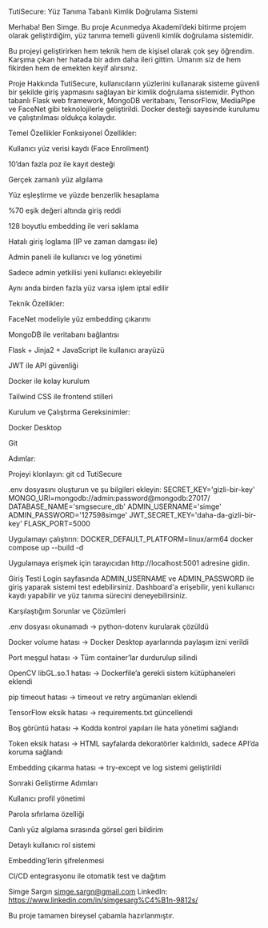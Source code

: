 TutiSecure: Yüz Tanıma Tabanlı Kimlik Doğrulama Sistemi

Merhaba!
Ben Simge. Bu proje Acunmedya Akademi’deki bitirme projem olarak geliştirdiğim, yüz tanıma temelli güvenli kimlik doğrulama sistemidir.

Bu projeyi geliştirirken hem teknik hem de kişisel olarak çok şey öğrendim. Karşıma çıkan her hatada bir adım daha ileri gittim. Umarım siz de hem fikirden hem de emekten keyif alırsınız.

Proje Hakkında
TutiSecure, kullanıcıların yüzlerini kullanarak sisteme güvenli bir şekilde giriş yapmasını sağlayan bir kimlik doğrulama sistemidir.
Python tabanlı Flask web framework, MongoDB veritabanı, TensorFlow, MediaPipe ve FaceNet gibi teknolojilerle geliştirildi. 
Docker desteği sayesinde kurulumu ve çalıştırılması oldukça kolaydır.

Temel Özellikler
Fonksiyonel Özellikler:

Kullanıcı yüz verisi kaydı (Face Enrollment)

10’dan fazla poz ile kayıt desteği

Gerçek zamanlı yüz algılama

Yüz eşleştirme ve yüzde benzerlik hesaplama

%70 eşik değeri altında giriş reddi

128 boyutlu embedding ile veri saklama

Hatalı giriş loglama (IP ve zaman damgası ile)

Admin paneli ile kullanıcı ve log yönetimi

Sadece admin yetkilisi yeni kullanıcı ekleyebilir

Aynı anda birden fazla yüz varsa işlem iptal edilir

Teknik Özellikler:

FaceNet modeliyle yüz embedding çıkarımı

MongoDB ile veritabanı bağlantısı

Flask + Jinja2 + JavaScript ile kullanıcı arayüzü

JWT ile API güvenliği

Docker ile kolay kurulum

Tailwind CSS ile frontend stilleri

Kurulum ve Çalıştırma
Gereksinimler:

Docker Desktop

Git

Adımlar:

Projeyi klonlayın:
git 
cd TutiSecure

.env dosyasını oluşturun ve şu bilgileri ekleyin:
SECRET_KEY='gizli-bir-key'
MONGO_URI=mongodb://admin:password@mongodb:27017/
DATABASE_NAME='smgsecure_db'
ADMIN_USERNAME='simge'
ADMIN_PASSWORD='127598simge'
JWT_SECRET_KEY='daha-da-gizli-bir-key'
FLASK_PORT=5000

Uygulamayı çalıştırın:
DOCKER_DEFAULT_PLATFORM=linux/arm64 docker compose up --build -d

Uygulamaya erişmek için tarayıcıdan http://localhost:5001 adresine gidin.

Giriş Testi
Login sayfasında ADMIN_USERNAME ve ADMIN_PASSWORD ile giriş yaparak sistemi test edebilirsiniz. Dashboard'a erişebilir, yeni kullanıcı kaydı yapabilir ve yüz tanıma sürecini deneyebilirsiniz.

Karşılaştığım Sorunlar ve Çözümleri

.env dosyası okunamadı → python-dotenv kurularak çözüldü

Docker volume hatası → Docker Desktop ayarlarında paylaşım izni verildi

Port meşgul hatası → Tüm container’lar durdurulup silindi

OpenCV libGL.so.1 hatası → Dockerfile’a gerekli sistem kütüphaneleri eklendi

pip timeout hatası → timeout ve retry argümanları eklendi

TensorFlow eksik hatası → requirements.txt güncellendi

Boş görüntü hatası → Kodda kontrol yapıları ile hata yönetimi sağlandı

Token eksik hatası → HTML sayfalarda dekoratörler kaldırıldı, sadece API’da koruma sağlandı

Embedding çıkarma hatası → try-except ve log sistemi geliştirildi

Sonraki Geliştirme Adımları

Kullanıcı profil yönetimi

Parola sıfırlama özelliği

Canlı yüz algılama sırasında görsel geri bildirim

Detaylı kullanıcı rol sistemi

Embedding’lerin şifrelenmesi

CI/CD entegrasyonu ile otomatik test ve dağıtım


Simge Sargın
simge.sargn@gmail.com
LinkedIn: https://www.linkedin.com/in/simgesarg%C4%B1n-9812s/

Bu proje tamamen bireysel çabamla hazırlanmıştır.
